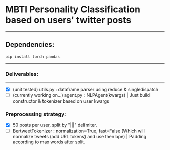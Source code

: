 # MBTI Personality Classification based on users' twitter posts
------

## Dependencies:
```shell
pip install torch pandas
```
---

### Deliverables:
---
- [x] (unit tested) utils.py : dataframe parser using reduce & singledispatch
- [ ] (currently working on...) agent.py : NLPAgent(kwargs) | Just build constructor & tokenizer based on user kwargs

### Preprocessing strategy:
- [x] 50 posts per user, split by "|||" delimiter.
- [ ] BertweetTokenizer : normalization=True, fast=False (Which will normalize tweets (add URL tokens) and use then bpe) | Padding according to max words after split.
